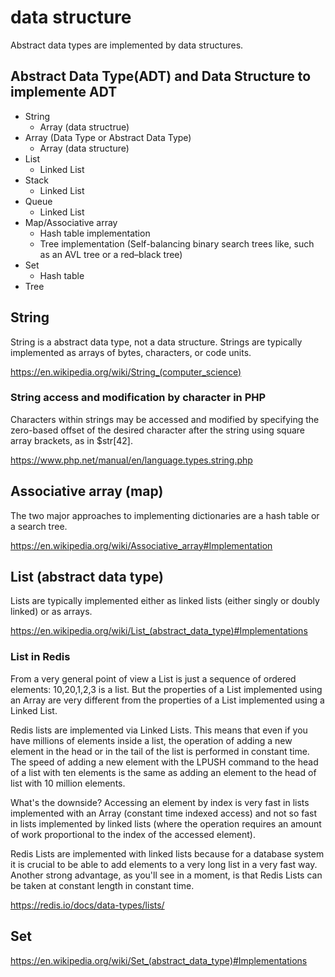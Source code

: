 # data structure

Abstract data types are implemented by data structures.

## Abstract Data Type(ADT) and Data Structure to implemente ADT 
- String
  - Array (data structrue)
- Array (Data Type or Abstract Data Type)
  - Array (data structure)
- List
  - Linked List
- Stack
  - Linked List
- Queue
  - Linked List
- Map/Associative array
  - Hash table implementation
  - Tree implementation (Self-balancing binary search trees like, such as an AVL tree or a red–black tree)
- Set
  - Hash table
- Tree

## String

String is a abstract data type, not a data structure.
Strings are typically implemented as arrays of bytes, characters, or code units.

https://en.wikipedia.org/wiki/String_(computer_science)  

### String access and modification by character in PHP

Characters within strings may be accessed and modified by specifying the zero-based offset of the desired character after the string using square array brackets, as in $str[42]. 

https://www.php.net/manual/en/language.types.string.php

## Associative array (map)

The two major approaches to implementing dictionaries are a hash table or a search tree.

https://en.wikipedia.org/wiki/Associative_array#Implementation  

## List (abstract data type)

Lists are typically implemented either as linked lists (either singly or doubly linked) or as arrays.

https://en.wikipedia.org/wiki/List_(abstract_data_type)#Implementations  

### List in Redis

From a very general point of view a List is just a sequence of ordered elements: 10,20,1,2,3 is a list. But the properties of a List implemented using an Array are very different from the properties of a List implemented using a Linked List.

Redis lists are implemented via Linked Lists. This means that even if you have millions of elements inside a list, the operation of adding a new element in the head or in the tail of the list is performed in constant time. The speed of adding a new element with the LPUSH command to the head of a list with ten elements is the same as adding an element to the head of list with 10 million elements.

What's the downside? Accessing an element by index is very fast in lists implemented with an Array (constant time indexed access) and not so fast in lists implemented by linked lists (where the operation requires an amount of work proportional to the index of the accessed element).

Redis Lists are implemented with linked lists because for a database system it is crucial to be able to add elements to a very long list in a very fast way. Another strong advantage, as you'll see in a moment, is that Redis Lists can be taken at constant length in constant time.

https://redis.io/docs/data-types/lists/

## Set

https://en.wikipedia.org/wiki/Set_(abstract_data_type)#Implementations  

